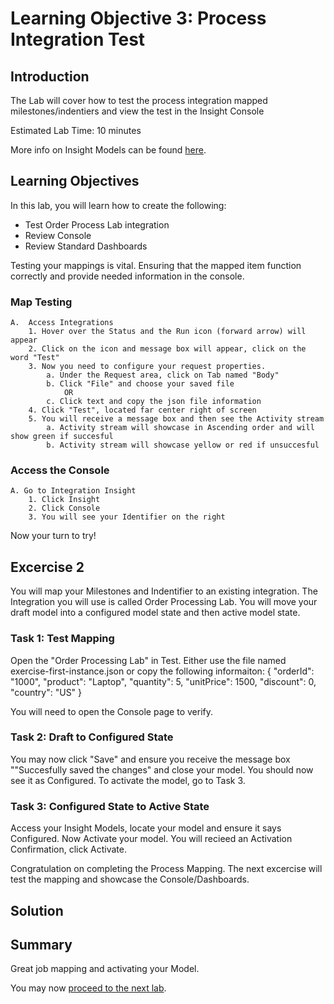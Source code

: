 # Learning Objective 3: Process Integration Test

## Introduction
The Lab will cover how to test the process integration mapped milestones/indentiers and view the test in the Insight Console

Estimated Lab Time: 10 minutes

More info on Insight Models can be found [here](https://docs.oracle.com/en/cloud/paas/integration-cloud/user-int-insight-oci/work-models-integration-insight.html).

## Learning Objectives
In this lab, you will learn how to create the following:
- Test Order Process Lab integration
- Review Console 
- Review Standard Dashboards

Testing your mappings is vital. Ensuring that the mapped item function correctly and provide needed information in the console.  
### Map Testing
    A.  Access Integrations  
        1. Hover over the Status and the Run icon (forward arrow) will appear
        2. Click on the icon and message box will appear, click on the word "Test"
        3. Now you need to configure your request properties.
            a. Under the Request area, click on Tab named "Body" 
            b. Click "File" and choose your saved file 
                OR 
            c. Click text and copy the json file information
        4. Click "Test", located far center right of screen
        5. You will receive a message box and then see the Activity stream 
            a. Activity stream will showcase in Ascending order and will show green if succesful
            b. Activity stream will showcase yellow or red if unsuccesful

### Access the Console
    A. Go to Integration Insight    
        1. Click Insight
        2. Click Console
        3. You will see your Identifier on the right
            
        


Now your turn to try!

## Excercise 2
 You will map your Milestones and Indentifier to an existing integration. The Integration you will use is called Order Processing Lab. You will move your draft model into a configured model state and then active model state. 

### Task 1: Test Mapping
Open the "Order Processing Lab" in Test. Either use the file named exercise-first-instance.json or copy the following informaiton:
 {
"orderId": "1000",
"product": "Laptop",
"quantity": 5,
"unitPrice": 1500,
"discount": 0,
"country": "US"
}

You will need to open the Console page to verify.     
### Task 2: Draft to Configured State
You may now click "Save" and ensure you receive the message box ""Succesfully saved the changes" and close your model. You should now see it as Configured. To activate the model, go to Task 3.
    
### Task 3: Configured State to Active State
Access your Insight Models, locate your model and ensure it says Configured. Now Activate your model. You will recieed an Activation Confirmation, click Activate.

Congratulation on completing the Process Mapping. The next excercise will test the mapping and showcase the Console/Dashboards. 

## Solution
>>>>>


## Summary
Great job mapping and activating your Model.<br />

You may now [proceed to the next lab](#next).